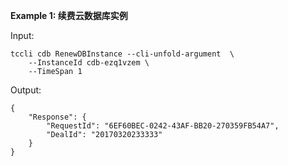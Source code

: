 **Example 1: 续费云数据库实例**



Input: 

```
tccli cdb RenewDBInstance --cli-unfold-argument  \
    --InstanceId cdb-ezq1vzem \
    --TimeSpan 1
```

Output: 
```
{
    "Response": {
        "RequestId": "6EF60BEC-0242-43AF-BB20-270359FB54A7",
        "DealId": "20170320233333"
    }
}
```

